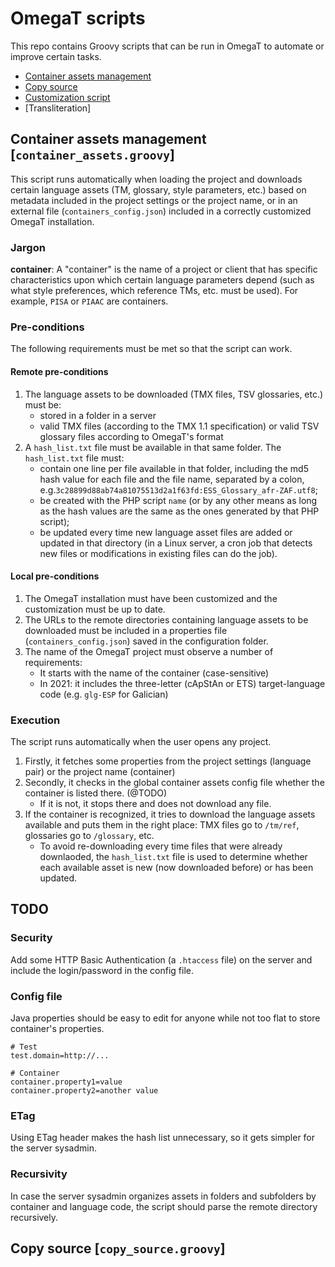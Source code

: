 # OmegaT scripts

This repo contains Groovy scripts that can be run in OmegaT to automate or improve certain tasks.

* [Container assets management](#container-assets-management-container_assetsgroovy)
* [Copy source](#copy-source-copy_sourcegroovy)
* [Customization script](#blabla)
* [Transliteration]

## Container assets management [`container_assets.groovy`]

This script runs automatically when loading the project and downloads certain language assets (TM, glossary, style parameters, etc.) based on metadata included in the project settings or the project name, or in an external file (`containers_config.json`) included in a correctly customized OmegaT installation.

### Jargon

**container**: A "container" is the name of a project or client that has specific characteristics upon which certain language parameters depend (such as what style preferences, which reference TMs, etc. must be used). For example, `PISA` or `PIAAC` are containers.

### Pre-conditions

The following requirements must be met so that the script can work.

#### Remote pre-conditions
1. The language assets to be downloaded (TMX files, TSV glossaries, etc.) must be:
	* stored in a folder in a server
	* valid TMX files (according to the TMX 1.1 specification) or valid TSV glossary files according to OmegaT's format
2. A `hash_list.txt` file must be available in that same folder. The `hash_list.txt` file must:
	* contain one line per file available in that folder, including the md5 hash value for each file and the file name, separated by a colon, e.g.`3c28899d88ab74a81075513d2a1f63fd:ESS_Glossary_afr-ZAF.utf8`;
	* be created with the PHP script `name` (or by any other means as long as the hash values are the same as the ones generated by that PHP script);
	* be updated every time new language asset files are added or updated in that directory (in a Linux server, a cron job that detects new files or modifications in existing files can do the job).

#### Local pre-conditions
1. The OmegaT installation must have been customized and the customization must be up to date.
2. The URLs to the remote directories containing language assets to be downloaded must be included in a properties file (`containers_config.json`) saved in the configuration folder.
3. The name of the OmegaT project must observe a number of requirements:
	* It starts with the name of the container (case-sensitive)
	* In 2021: it includes the three-letter (cApStAn or ETS) target-language code (e.g. `glg-ESP` for Galician)

### Execution

The script runs automatically when the user opens any project.

1. Firstly, it fetches some properties from the project settings (language pair) or the project name (container)
2. Secondly, it checks in the global container assets config file whether the container is listed there. (@TODO)
    - If it is not, it stops there and does not download any file.
3. If the container is recognized, it tries to download the language assets available and puts them in the right place: TMX files go to `/tm/ref`, glossaries go to `/glossary`, etc.
    - To avoid re-downloading every time files that were already downlaoded, the `hash_list.txt` file is used to determine whether each available asset is new (now downloaded before) or has been updated.

## TODO

### Security

Add some HTTP Basic Authentication (a `.htaccess` file) on the server and include the login/password in the config file.

### Config file

Java properties should be easy to edit for anyone while not too flat to store container's properties.

```
# Test
test.domain=http://...

# Container
container.property1=value
container.property2=another value
```

### ETag

Using ETag header makes the hash list unnecessary, so it gets simpler for the server sysadmin.

### Recursivity

In case the server sysadmin organizes assets in folders and subfolders by container and language code, the script should parse the remote directory recursively.

## Copy source [`copy_source.groovy`]
